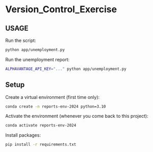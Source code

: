 # Version_Control_Exercise

## USAGE

Run the script:

```sh
python app/unemployment.py
```

Run the unemployment report:

```sh
ALPHAVANTAGE_API_KEY="..." python app/unemployment.py
```
## Setup

Create a virtual environment (first time only):

```sh
conda create -n reports-env-2024 python=3.10
```

Activate the environment (whenever you come back to this project):

```sh
conda activate reports-env-2024
```
Install packages:

```sh
pip install -r requirements.txt
```